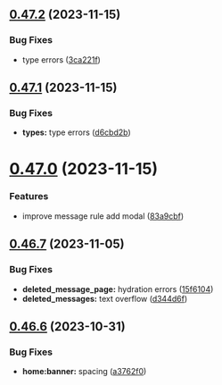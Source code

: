 ## [0.47.2](https://github.com/onesoft-sudo/sudobot-dashboard/compare/v0.47.1...v0.47.2) (2023-11-15)


### Bug Fixes

* type errors ([3ca221f](https://github.com/onesoft-sudo/sudobot-dashboard/commit/3ca221f5dcbc780761851d77b92be9fc58d3cbc0))



## [0.47.1](https://github.com/onesoft-sudo/sudobot-dashboard/compare/v0.47.0...v0.47.1) (2023-11-15)


### Bug Fixes

* **types:** type errors ([d6cbd2b](https://github.com/onesoft-sudo/sudobot-dashboard/commit/d6cbd2b5b9f67f9e0ba01d313554295d41fa3ba0))



# [0.47.0](https://github.com/onesoft-sudo/sudobot-dashboard/compare/v0.46.7...v0.47.0) (2023-11-15)


### Features

* improve message rule add modal ([83a9cbf](https://github.com/onesoft-sudo/sudobot-dashboard/commit/83a9cbfdf4309c4d8c45f97ce5a83be99cf493d1))



## [0.46.7](https://github.com/onesoft-sudo/sudobot-dashboard/compare/v0.46.6...v0.46.7) (2023-11-05)


### Bug Fixes

* **deleted_message_page:** hydration errors ([15f6104](https://github.com/onesoft-sudo/sudobot-dashboard/commit/15f61041e3c670d0f5cb7e1fe5eac14f939d9ed1))
* **deleted_messages:** text overflow ([d344d6f](https://github.com/onesoft-sudo/sudobot-dashboard/commit/d344d6fb6b5432862593eebb5a754057568a0d52))



## [0.46.6](https://github.com/onesoft-sudo/sudobot-dashboard/compare/v0.46.5...v0.46.6) (2023-10-31)


### Bug Fixes

* **home:banner:** spacing ([a3762f0](https://github.com/onesoft-sudo/sudobot-dashboard/commit/a3762f0b50266d3739a81c5b1922a0398bddf70a))



